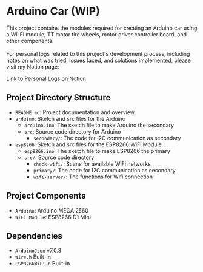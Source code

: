 # Arduino Car (WIP)

This project contains the modules required for creating an Arduino car using a Wi-Fi module, TT motor tire wheels, motor driver controller board, and other components.
<br><br>
For personal logs related to this project's development process, including notes on what was tried, issues faced, and solutions implemented, please visit my Notion page:

[Link to Personal Logs on Notion](https://www.notion.so/c5b6ac126b9d41408ebcfea41daa169a?v=1ad439b3949a4593b61890744ed84b66&pvs=4)

## Project Directory Structure

- `README.md`: Project documentation and overview.
- `arduino`: Sketch and src files for the Arduino
    - `arduino.ino`: The sketch file to make Arduino the secondary
    - `src`: Source code directory for Arduino
        - `secondary/`: The code for I2C communication as secondary
- `esp8266`: Sketch and src files for the ESP8266 WiFi Module
    - `esp8266.ino`: The sketch file to make ESP8266 the primary
    - `src/`: Source code directory
        - `check-wifi/`: Scans for available WiFi networks
        - `primary/`: The code for I2C communication as secondary
        - `wifi-server/`: The functions for Wifi connection

## Project Components

- `Arduino`: Arduino MEGA 2560
- `WiFi Module`: ESP8266 D1 Mini

## Dependencies

- `ArduinoJson` v7.0.3
- `Wire.h` Built-in
- `ESP8266WiFi.h` Built-in


